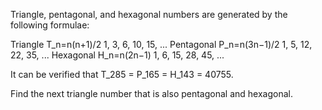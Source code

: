 Triangle, pentagonal, and hexagonal numbers are generated by the following formulae:

Triangle 	  	T_n=n(n+1)/2 	  	1, 3, 6, 10, 15, ...
Pentagonal 	  	P_n=n(3n−1)/2 	  	1, 5, 12, 22, 35, ...
Hexagonal 	  	H_n=n(2n−1) 	  	1, 6, 15, 28, 45, ...

It can be verified that T_285 = P_165 = H_143 = 40755.

Find the next triangle number that is also pentagonal and hexagonal.
